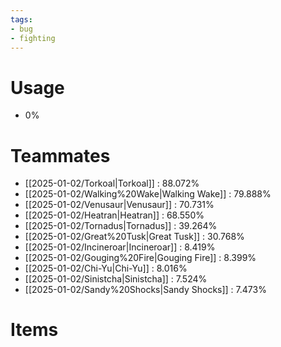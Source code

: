 ```yaml
---
tags:
- bug
- fighting
---
```

# Usage
- 0%
# Teammates
- [[2025-01-02/Torkoal|Torkoal]] : 88.072%
- [[2025-01-02/Walking%20Wake|Walking Wake]] : 79.888%
- [[2025-01-02/Venusaur|Venusaur]] : 70.731%
- [[2025-01-02/Heatran|Heatran]] : 68.550%
- [[2025-01-02/Tornadus|Tornadus]] : 39.264%
- [[2025-01-02/Great%20Tusk|Great Tusk]] : 30.768%
- [[2025-01-02/Incineroar|Incineroar]] : 8.419%
- [[2025-01-02/Gouging%20Fire|Gouging Fire]] : 8.399%
- [[2025-01-02/Chi-Yu|Chi-Yu]] : 8.016%
- [[2025-01-02/Sinistcha|Sinistcha]] : 7.524%
- [[2025-01-02/Sandy%20Shocks|Sandy Shocks]] : 7.473%
# Items